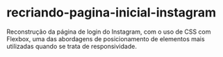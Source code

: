 # recriando-pagina-inicial-instagram
Reconstrução da página de login do Instagram, com o uso de CSS com Flexbox, uma das abordagens de posicionamento de elementos mais utilizadas quando se trata de responsividade.
